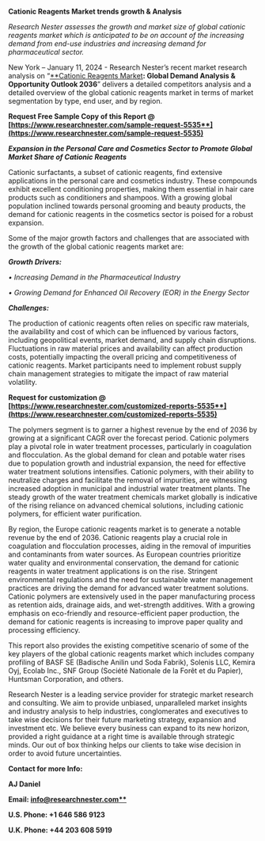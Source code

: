 ﻿**Cationic Reagents Market trends growth & Analysis**

*Research Nester assesses the growth and market size of global cationic reagents market which is anticipated to be on account of the increasing demand from end-use industries and increasing demand for pharmaceutical sector.*

New York – January 11, 2024 - Research Nester’s recent market research analysis on “[**Cationic Reagents Market](https://www.researchnester.com/reports/cationic-reagent-market/5535)**: Global Demand Analysis & Opportunity Outlook 2036**” delivers a detailed competitors analysis and a detailed overview of the global cationic reagents market in terms of market segmentation by type, end user, and by region. 

**Request Free Sample Copy of this Report @ [https://www.researchnester.com/sample-request-5535**](https://www.researchnester.com/sample-request-5535)**

***Expansion in the Personal Care and Cosmetics Sector to Promote Global Market Share of Cationic Reagents***

Cationic surfactants, a subset of cationic reagents, find extensive applications in the personal care and cosmetics industry. These compounds exhibit excellent conditioning properties, making them essential in hair care products such as conditioners and shampoos. With a growing global population inclined towards personal grooming and beauty products, the demand for cationic reagents in the cosmetics sector is poised for a robust expansion.

<a name="_hlk153828431"></a>Some of the major growth factors and challenges that are associated with the growth of the global cationic reagents market are:

***Growth Drivers:***

*•	Increasing Demand in the Pharmaceutical Industry*

*•	Growing Demand for Enhanced Oil Recovery (EOR) in the Energy Sector*

***Challenges:***

The production of cationic reagents often relies on specific raw materials, the availability and cost of which can be influenced by various factors, including geopolitical events, market demand, and supply chain disruptions. Fluctuations in raw material prices and availability can affect production costs, potentially impacting the overall pricing and competitiveness of cationic reagents. Market participants need to implement robust supply chain management strategies to mitigate the impact of raw material volatility.

<a name="_hlk147244479"></a><a name="_hlk153828483"></a>**Request for customization @ [https://www.researchnester.com/customized-reports-5535**](https://www.researchnester.com/customized-reports-5535)**

The polymers segment is to garner a highest revenue by the end of 2036 by growing at a significant CAGR over the forecast period. Cationic polymers play a pivotal role in water treatment processes, particularly in coagulation and flocculation. As the global demand for clean and potable water rises due to population growth and industrial expansion, the need for effective water treatment solutions intensifies. Cationic polymers, with their ability to neutralize charges and facilitate the removal of impurities, are witnessing increased adoption in municipal and industrial water treatment plants. The steady growth of the water treatment chemicals market globally is indicative of the rising reliance on advanced chemical solutions, including cationic polymers, for efficient water purification.

<a name="_hlk147244557"></a><a name="_hlk153828879"></a>By region, the Europe cationic reagents market is to generate <a name="_hlk140522455"></a>a notable revenue by the end of 2036. Cationic reagents play a crucial role in coagulation and flocculation processes, aiding in the removal of impurities and contaminants from water sources. As European countries prioritize water quality and environmental conservation, the demand for cationic reagents in water treatment applications is on the rise. Stringent environmental regulations and the need for sustainable water management practices are driving the demand for advanced water treatment solutions. Cationic polymers are extensively used in the paper manufacturing process as retention aids, drainage aids, and wet-strength additives. With a growing emphasis on eco-friendly and resource-efficient paper production, the demand for cationic reagents is increasing to improve paper quality and processing efficiency.

<a name="_hlk147244718"></a>This report also provides the existing competitive scenario of some of the key players of the global cationic reagents market which includes company profiling of BASF SE (Badische Anilin und Soda Fabrik), Solenis LLC, Kemira Oyj, Ecolab Inc., SNF Group (Société Nationale de la Forêt et du Papier), Huntsman Corporation, and others.      

Research Nester is a leading service provider for strategic market research and consulting. We aim to provide unbiased, unparalleled market insights and industry analysis to help industries, conglomerates and executives to take wise decisions for their future marketing strategy, expansion and investment etc. We believe every business can expand to its new horizon, provided a right guidance at a right time is available through strategic minds. Our out of box thinking helps our clients to take wise decision in order to avoid future uncertainties.

**Contact for more Info:**

**AJ Daniel**

**Email: [info@researchnester.com**](mailto:info@researchnester.com)**

**U.S. Phone: +1 646 586 9123** 

**U.K. Phone: +44 203 608 5919**


